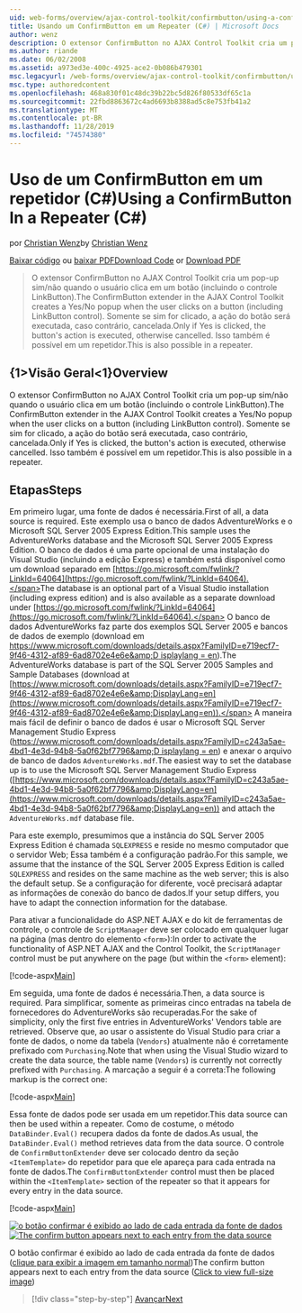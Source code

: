 ```yaml
---
uid: web-forms/overview/ajax-control-toolkit/confirmbutton/using-a-confirmbutton-in-a-repeater-cs
title: Usando um ConfirmButton em um Repeater (C#) | Microsoft Docs
author: wenz
description: O extensor ConfirmButton no AJAX Control Toolkit cria um pop-up sim/não quando o usuário clica em um botão (incluindo o controle LinkButton). Somente se sim for...
ms.author: riande
ms.date: 06/02/2008
ms.assetid: a973ed3e-400c-4925-ace2-0b086b479301
msc.legacyurl: /web-forms/overview/ajax-control-toolkit/confirmbutton/using-a-confirmbutton-in-a-repeater-cs
msc.type: authoredcontent
ms.openlocfilehash: 468a830f01c48dc39b22bc5d826f80533df65c1a
ms.sourcegitcommit: 22fbd8863672c4ad6693b8388ad5c8e753fb41a2
ms.translationtype: MT
ms.contentlocale: pt-BR
ms.lasthandoff: 11/28/2019
ms.locfileid: "74574380"
---
```

# <a name="using-a-confirmbutton-in-a-repeater-c"></a><span data-ttu-id="9859e-104">Uso de um ConfirmButton em um repetidor (C#)</span><span class="sxs-lookup"><span data-stu-id="9859e-104">Using a ConfirmButton In a Repeater (C#)</span></span>

<span data-ttu-id="9859e-105">por [Christian Wenz](https://github.com/wenz)</span><span class="sxs-lookup"><span data-stu-id="9859e-105">by [Christian Wenz](https://github.com/wenz)</span></span>

<span data-ttu-id="9859e-106">[Baixar código](https://download.microsoft.com/download/8/6/d/86dea6c6-bb92-4fa6-aa14-f8c0f82100f5/ConfirmButton1.cs.zip) ou [baixar PDF](https://download.microsoft.com/download/b/6/a/b6ae89ee-df69-4c87-9bfb-ad1eb2b23373/confirmbutton1CS.pdf)</span><span class="sxs-lookup"><span data-stu-id="9859e-106">[Download Code](https://download.microsoft.com/download/8/6/d/86dea6c6-bb92-4fa6-aa14-f8c0f82100f5/ConfirmButton1.cs.zip) or [Download PDF](https://download.microsoft.com/download/b/6/a/b6ae89ee-df69-4c87-9bfb-ad1eb2b23373/confirmbutton1CS.pdf)</span></span>

> <span data-ttu-id="9859e-107">O extensor ConfirmButton no AJAX Control Toolkit cria um pop-up sim/não quando o usuário clica em um botão (incluindo o controle LinkButton).</span><span class="sxs-lookup"><span data-stu-id="9859e-107">The ConfirmButton extender in the AJAX Control Toolkit creates a Yes/No popup when the user clicks on a button (including LinkButton control).</span></span> <span data-ttu-id="9859e-108">Somente se sim for clicado, a ação do botão será executada, caso contrário, cancelada.</span><span class="sxs-lookup"><span data-stu-id="9859e-108">Only if Yes is clicked, the button's action is executed, otherwise cancelled.</span></span> <span data-ttu-id="9859e-109">Isso também é possível em um repetidor.</span><span class="sxs-lookup"><span data-stu-id="9859e-109">This is also possible in a repeater.</span></span>

## <a name="overview"></a><span data-ttu-id="9859e-110">{1&gt;Visão Geral&lt;1}</span><span class="sxs-lookup"><span data-stu-id="9859e-110">Overview</span></span>

<span data-ttu-id="9859e-111">O extensor ConfirmButton no AJAX Control Toolkit cria um pop-up sim/não quando o usuário clica em um botão (incluindo o controle LinkButton).</span><span class="sxs-lookup"><span data-stu-id="9859e-111">The ConfirmButton extender in the AJAX Control Toolkit creates a Yes/No popup when the user clicks on a button (including LinkButton control).</span></span> <span data-ttu-id="9859e-112">Somente se sim for clicado, a ação do botão será executada, caso contrário, cancelada.</span><span class="sxs-lookup"><span data-stu-id="9859e-112">Only if Yes is clicked, the button's action is executed, otherwise cancelled.</span></span> <span data-ttu-id="9859e-113">Isso também é possível em um repetidor.</span><span class="sxs-lookup"><span data-stu-id="9859e-113">This is also possible in a repeater.</span></span>

## <a name="steps"></a><span data-ttu-id="9859e-114">Etapas</span><span class="sxs-lookup"><span data-stu-id="9859e-114">Steps</span></span>

<span data-ttu-id="9859e-115">Em primeiro lugar, uma fonte de dados é necessária.</span><span class="sxs-lookup"><span data-stu-id="9859e-115">First of all, a data source is required.</span></span> <span data-ttu-id="9859e-116">Este exemplo usa o banco de dados AdventureWorks e o Microsoft SQL Server 2005 Express Edition.</span><span class="sxs-lookup"><span data-stu-id="9859e-116">This sample uses the AdventureWorks database and the Microsoft SQL Server 2005 Express Edition.</span></span> <span data-ttu-id="9859e-117">O banco de dados é uma parte opcional de uma instalação do Visual Studio (incluindo a edição Express) e também está disponível como um download separado em [https://go.microsoft.com/fwlink/?LinkId=64064](https://go.microsoft.com/fwlink/?LinkId=64064).</span><span class="sxs-lookup"><span data-stu-id="9859e-117">The database is an optional part of a Visual Studio installation (including express edition) and is also available as a separate download under [https://go.microsoft.com/fwlink/?LinkId=64064](https://go.microsoft.com/fwlink/?LinkId=64064).</span></span> <span data-ttu-id="9859e-118">O banco de dados AdventureWorks faz parte dos exemplos SQL Server 2005 e bancos de dados de exemplo (download em [https://www.microsoft.com/downloads/details.aspx?FamilyID=e719ecf7-9f46-4312-af89-6ad8702e4e6e&amp;D isplaylang = en](https://www.microsoft.com/downloads/details.aspx?FamilyID=e719ecf7-9f46-4312-af89-6ad8702e4e6e&amp;DisplayLang=en)).</span><span class="sxs-lookup"><span data-stu-id="9859e-118">The AdventureWorks database is part of the SQL Server 2005 Samples and Sample Databases (download at [https://www.microsoft.com/downloads/details.aspx?FamilyID=e719ecf7-9f46-4312-af89-6ad8702e4e6e&amp;DisplayLang=en](https://www.microsoft.com/downloads/details.aspx?FamilyID=e719ecf7-9f46-4312-af89-6ad8702e4e6e&amp;DisplayLang=en)).</span></span> <span data-ttu-id="9859e-119">A maneira mais fácil de definir o banco de dados é usar o Microsoft SQL Server Management Studio Express ([https://www.microsoft.com/downloads/details.aspx?FamilyID=c243a5ae-4bd1-4e3d-94b8-5a0f62bf7796&amp;D isplaylang = en](https://www.microsoft.com/downloads/details.aspx?FamilyID=c243a5ae-4bd1-4e3d-94b8-5a0f62bf7796&amp;DisplayLang=en)) e anexar o arquivo de banco de dados `AdventureWorks.mdf`.</span><span class="sxs-lookup"><span data-stu-id="9859e-119">The easiest way to set the database up is to use the Microsoft SQL Server Management Studio Express ([https://www.microsoft.com/downloads/details.aspx?FamilyID=c243a5ae-4bd1-4e3d-94b8-5a0f62bf7796&amp;DisplayLang=en](https://www.microsoft.com/downloads/details.aspx?FamilyID=c243a5ae-4bd1-4e3d-94b8-5a0f62bf7796&amp;DisplayLang=en)) and attach the `AdventureWorks.mdf` database file.</span></span>

<span data-ttu-id="9859e-120">Para este exemplo, presumimos que a instância do SQL Server 2005 Express Edition é chamada `SQLEXPRESS` e reside no mesmo computador que o servidor Web; Essa também é a configuração padrão.</span><span class="sxs-lookup"><span data-stu-id="9859e-120">For this sample, we assume that the instance of the SQL Server 2005 Express Edition is called `SQLEXPRESS` and resides on the same machine as the web server; this is also the default setup.</span></span> <span data-ttu-id="9859e-121">Se a configuração for diferente, você precisará adaptar as informações de conexão do banco de dados.</span><span class="sxs-lookup"><span data-stu-id="9859e-121">If your setup differs, you have to adapt the connection information for the database.</span></span>

<span data-ttu-id="9859e-122">Para ativar a funcionalidade do ASP.NET AJAX e do kit de ferramentas de controle, o controle de `ScriptManager` deve ser colocado em qualquer lugar na página (mas dentro do elemento `<form>`):</span><span class="sxs-lookup"><span data-stu-id="9859e-122">In order to activate the functionality of ASP.NET AJAX and the Control Toolkit, the `ScriptManager` control must be put anywhere on the page (but within the `<form>` element):</span></span>

[!code-aspx[Main](using-a-confirmbutton-in-a-repeater-cs/samples/sample1.aspx)]

<span data-ttu-id="9859e-123">Em seguida, uma fonte de dados é necessária.</span><span class="sxs-lookup"><span data-stu-id="9859e-123">Then, a data source is required.</span></span> <span data-ttu-id="9859e-124">Para simplificar, somente as primeiras cinco entradas na tabela de fornecedores do AdventureWorks são recuperadas.</span><span class="sxs-lookup"><span data-stu-id="9859e-124">For the sake of simplicity, only the first five entries in AdventureWorks' Vendors table are retrieved.</span></span> <span data-ttu-id="9859e-125">Observe que, ao usar o assistente do Visual Studio para criar a fonte de dados, o nome da tabela (`Vendors`) atualmente não é corretamente prefixado com `Purchasing`.</span><span class="sxs-lookup"><span data-stu-id="9859e-125">Note that when using the Visual Studio wizard to create the data source, the table name (`Vendors`) is currently not correctly prefixed with `Purchasing`.</span></span> <span data-ttu-id="9859e-126">A marcação a seguir é a correta:</span><span class="sxs-lookup"><span data-stu-id="9859e-126">The following markup is the correct one:</span></span>

[!code-aspx[Main](using-a-confirmbutton-in-a-repeater-cs/samples/sample2.aspx)]

<span data-ttu-id="9859e-127">Essa fonte de dados pode ser usada em um repetidor.</span><span class="sxs-lookup"><span data-stu-id="9859e-127">This data source can then be used within a repeater.</span></span> <span data-ttu-id="9859e-128">Como de costume, o método `DataBinder.Eval()` recupera dados da fonte de dados.</span><span class="sxs-lookup"><span data-stu-id="9859e-128">As usual, the `DataBinder.Eval()` method retrieves data from the data source.</span></span> <span data-ttu-id="9859e-129">O controle de `ConfirmButtonExtender` deve ser colocado dentro da seção `<ItemTemplate>` do repetidor para que ele apareça para cada entrada na fonte de dados.</span><span class="sxs-lookup"><span data-stu-id="9859e-129">The `ConfirmButtonExtender` control must then be placed within the `<ItemTemplate>` section of the repeater so that it appears for every entry in the data source.</span></span>

[!code-aspx[Main](using-a-confirmbutton-in-a-repeater-cs/samples/sample3.aspx)]

<span data-ttu-id="9859e-130">[![o botão confirmar é exibido ao lado de cada entrada da fonte de dados](using-a-confirmbutton-in-a-repeater-cs/_static/image2.png)](using-a-confirmbutton-in-a-repeater-cs/_static/image1.png)</span><span class="sxs-lookup"><span data-stu-id="9859e-130">[![The confirm button appears next to each entry from the data source](using-a-confirmbutton-in-a-repeater-cs/_static/image2.png)](using-a-confirmbutton-in-a-repeater-cs/_static/image1.png)</span></span>

<span data-ttu-id="9859e-131">O botão confirmar é exibido ao lado de cada entrada da fonte de dados ([clique para exibir a imagem em tamanho normal](using-a-confirmbutton-in-a-repeater-cs/_static/image3.png))</span><span class="sxs-lookup"><span data-stu-id="9859e-131">The confirm button appears next to each entry from the data source ([Click to view full-size image](using-a-confirmbutton-in-a-repeater-cs/_static/image3.png))</span></span>

> [!div class="step-by-step"]
> [<span data-ttu-id="9859e-132">Avançar</span><span class="sxs-lookup"><span data-stu-id="9859e-132">Next</span></span>](using-a-confirmbutton-in-a-repeater-vb.md)

